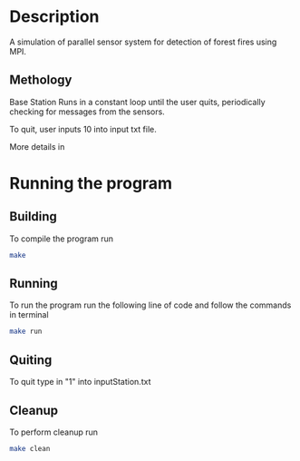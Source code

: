 # Description
A simulation of parallel sensor system for detection of forest fires using MPI.  

## Methology
Base Station Runs in a constant loop until the user quits, periodically checking for messages from the sensors. 

To quit, user inputs 10 into input txt file. 

More details in 

# Running the program
## Building
To compile the program run
```bash
make
```
## Running 
To run the program run the following line of code and follow the commands in terminal
```bash
make run
```

## Quiting
To quit type in "1" into inputStation.txt

## Cleanup
To perform cleanup run 
```bash
make clean
```
